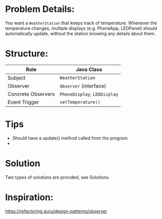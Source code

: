 # Problem Details:

You want a `WeatherStation` that keeps track of temperature.
Whenever the temperature changes, multiple displays (e.g. PhoneApp, LEDPanel) should automatically update, without the station knowing any details about them.

# Structure: 

| Role               | Java Class                   |
| ------------------ | ---------------------------- |
| Subject            | `WeatherStation`             |
| Observer           | `Observer` (interface)       |
| Concrete Observers | `PhoneDisplay`, `LEDDisplay` |
| Event Trigger      | `setTemperature()`           |


# Tips
 - Should have a update() method called from the program.
 - 


# Solution

Two types of solutions are provided, see Solutions.

# Inspiration:

https://refactoring.guru/design-patterns/observer
